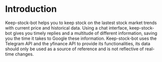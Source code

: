 # Introduction
Keep-stock-bot helps you to keep stock on the lastest stock market trends with current price and historical data. Using a chat interface, keep-stock-bot gives you timely replies and a multitude of different information, saving you the time it takes to Google these information. Keep-stock-bot uses the Telegram API and the yfinance API to provide its functionalities, its data should only be used as a source of reference and is not reflective of real-time changes.
